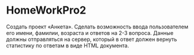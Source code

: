 # HomeWorkPro2
Создать проект «Анкета». Сделать возможность
ввода пользователем его имени, фамилии,
возраста и ответов на 2-3 вопроса. Данные
должны отправляться на сервер, который в ответ
должен вернуть статистику по ответам в виде
HTML документа.
